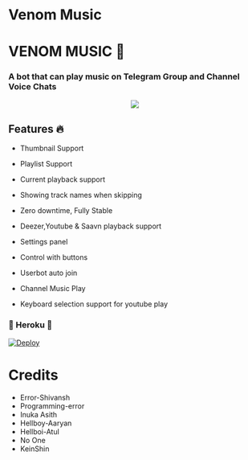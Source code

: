 # Venom Music 

<h1 align="centre">VENOM MUSIC  🎵</h1>



### A bot that can play music on Telegram Group and Channel Voice Chats 

<p align="center">

  <img src="https://telegra.ph/file/647d8c3b4296711fb6119.jpg">

</p>


<h2> Features 🔥 </h2>

- Thumbnail Support

- Playlist Support

- Current playback support

- Showing track names when skipping

- Zero downtime, Fully Stable

- Deezer,Youtube & Saavn playback support

- Settings panel

- Control with buttons

- Userbot auto join

- Channel Music Play

- Keyboard selection support for youtube play 

### 🎵 Heroku 🎵

[![Deploy](https://www.herokucdn.com/deploy/button.svg)](https://heroku.com/deploy?template=https://github.com/Team-Conans/VenomMusic)


# Credits

* Error-Shivansh
* Programming-error
* Inuka Asith
* Hellboy-Aaryan
* Hellboi-Atul 
*  No One
* KeinShin

